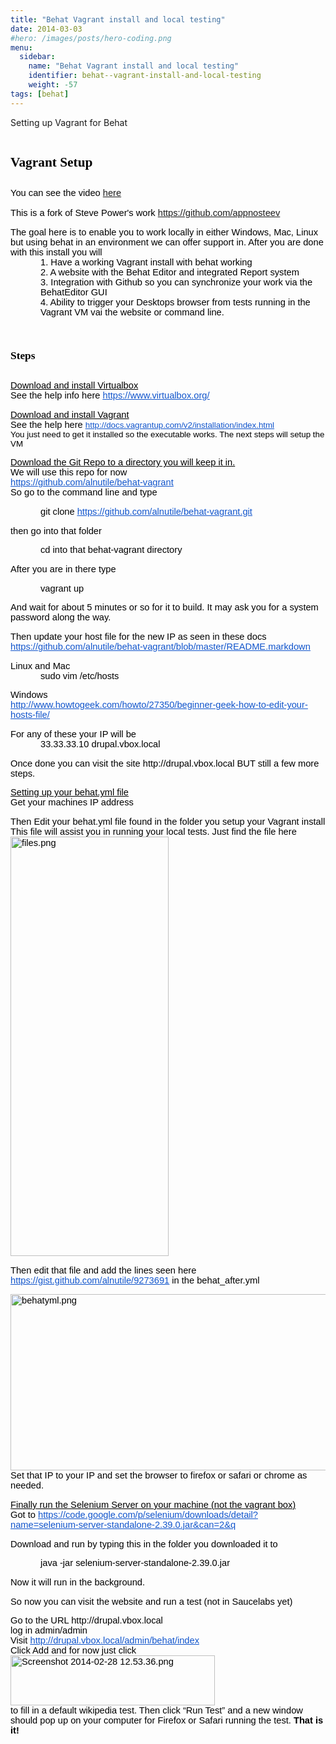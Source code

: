 ```yaml
---
title: "Behat Vagrant install and local testing"
date: 2014-03-03
#hero: /images/posts/hero-coding.png
menu:
  sidebar:
    name: "Behat Vagrant install and local testing"
    identifier: behat--vagrant-install-and-local-testing
    weight: -57
tags: [behat]
---
```


<div id="header">Setting up Vagrant for Behat</div>

<div id="contents">
<style type="text/css">ol.lst-kix_xa82982e1krb-7.start{counter-reset:lst-ctn-kix_xa82982e1krb-7 0}.lst-kix_xa82982e1krb-4>li{counter-increment:lst-ctn-kix_xa82982e1krb-4}ol.lst-kix_xa82982e1krb-5.start{counter-reset:lst-ctn-kix_xa82982e1krb-5 0}.lst-kix_xa82982e1krb-1>li:before{content:"" counter(lst-ctn-kix_xa82982e1krb-1,lower-latin) ". "}.lst-kix_xa82982e1krb-0>li{counter-increment:lst-ctn-kix_xa82982e1krb-0}.lst-kix_xa82982e1krb-3>li:before{content:"" counter(lst-ctn-kix_xa82982e1krb-3,decimal) ". "}.lst-kix_xa82982e1krb-3>li{counter-increment:lst-ctn-kix_xa82982e1krb-3}ol.lst-kix_xa82982e1krb-8{list-style-type:none}ol.lst-kix_xa82982e1krb-0.start{counter-reset:lst-ctn-kix_xa82982e1krb-0 0}.lst-kix_xa82982e1krb-6>li:before{content:"" counter(lst-ctn-kix_xa82982e1krb-6,decimal) ". "}.lst-kix_xa82982e1krb-4>li:before{content:"" counter(lst-ctn-kix_xa82982e1krb-4,lower-latin) ". "}.lst-kix_xa82982e1krb-1>li{counter-increment:lst-ctn-kix_xa82982e1krb-1}.lst-kix_xa82982e1krb-0>li:before{content:"" counter(lst-ctn-kix_xa82982e1krb-0,decimal) ". "}.lst-kix_xa82982e1krb-7>li:before{content:"" counter(lst-ctn-kix_xa82982e1krb-7,lower-latin) ". "}ol.lst-kix_xa82982e1krb-3.start{counter-reset:lst-ctn-kix_xa82982e1krb-3 0}ol.lst-kix_xa82982e1krb-6.start{counter-reset:lst-ctn-kix_xa82982e1krb-6 0}ol.lst-kix_xa82982e1krb-1{list-style-type:none}ol.lst-kix_xa82982e1krb-0{list-style-type:none}.lst-kix_xa82982e1krb-7>li{counter-increment:lst-ctn-kix_xa82982e1krb-7}ol.lst-kix_xa82982e1krb-3{list-style-type:none}ol.lst-kix_xa82982e1krb-2{list-style-type:none}ol.lst-kix_xa82982e1krb-5{list-style-type:none}ol.lst-kix_xa82982e1krb-2.start{counter-reset:lst-ctn-kix_xa82982e1krb-2 0}ol.lst-kix_xa82982e1krb-4{list-style-type:none}ol.lst-kix_xa82982e1krb-4.start{counter-reset:lst-ctn-kix_xa82982e1krb-4 0}ol.lst-kix_xa82982e1krb-7{list-style-type:none}ol.lst-kix_xa82982e1krb-6{list-style-type:none}.lst-kix_xa82982e1krb-6>li{counter-increment:lst-ctn-kix_xa82982e1krb-6}.lst-kix_xa82982e1krb-8>li{counter-increment:lst-ctn-kix_xa82982e1krb-8}.lst-kix_xa82982e1krb-5>li{counter-increment:lst-ctn-kix_xa82982e1krb-5}ol.lst-kix_xa82982e1krb-8.start{counter-reset:lst-ctn-kix_xa82982e1krb-8 0}.lst-kix_xa82982e1krb-5>li:before{content:"" counter(lst-ctn-kix_xa82982e1krb-5,lower-roman) ". "}ol.lst-kix_xa82982e1krb-1.start{counter-reset:lst-ctn-kix_xa82982e1krb-1 0}.lst-kix_xa82982e1krb-8>li:before{content:"" counter(lst-ctn-kix_xa82982e1krb-8,lower-roman) ". "}.lst-kix_xa82982e1krb-2>li{counter-increment:lst-ctn-kix_xa82982e1krb-2}.lst-kix_xa82982e1krb-2>li:before{content:"" counter(lst-ctn-kix_xa82982e1krb-2,lower-roman) ". "}ol{margin:0;padding:0}.c0{widows:2;orphans:2;height:11pt;direction:ltr}.c3{widows:2;orphans:2;direction:ltr;margin-left:36pt}.c10{max-width:468pt;background-color:#ffffff;padding:72pt 72pt 72pt 72pt}.c4{widows:2;orphans:2;direction:ltr}.c2{color:#1155cc;text-decoration:underline}.c11{padding-top:10pt;page-break-after:avoid}.c12{margin:0;padding:0}.c6{color:inherit;text-decoration:inherit}.c1{font-weight:bold}.c9{text-decoration:underline}.c13{color:#ff2500}.c8{font-size:10pt}.c5{margin-left:36pt}.c7{padding-left:0pt}.title{widows:2;padding-top:0pt;line-height:1.15;orphans:2;text-align:left;color:#000000;font-size:21pt;font-family:"Trebuchet MS";padding-bottom:0pt;page-break-after:avoid}.subtitle{widows:2;padding-top:0pt;line-height:1.15;orphans:2;text-align:left;color:#666666;font-style:italic;font-size:13pt;font-family:"Trebuchet MS";padding-bottom:10pt;page-break-after:avoid}li{color:#000000;font-size:11pt;font-family:"Arial"}p{color:#000000;font-size:11pt;margin:0;font-family:"Arial"}h1{widows:2;padding-top:10pt;line-height:1.15;orphans:2;text-align:left;color:#000000;font-size:16pt;font-family:"Trebuchet MS";padding-bottom:0pt;page-break-after:avoid}h2{widows:2;padding-top:10pt;line-height:1.15;orphans:2;text-align:left;color:#000000;font-size:13pt;font-family:"Trebuchet MS";font-weight:bold;padding-bottom:0pt;page-break-after:avoid}h3{widows:2;padding-top:8pt;line-height:1.15;orphans:2;text-align:left;color:#666666;font-size:12pt;font-family:"Trebuchet MS";font-weight:bold;padding-bottom:0pt;page-break-after:avoid}h4{widows:2;padding-top:8pt;line-height:1.15;orphans:2;text-align:left;color:#666666;font-size:11pt;text-decoration:underline;font-family:"Trebuchet MS";padding-bottom:0pt;page-break-after:avoid}h5{widows:2;padding-top:8pt;line-height:1.15;orphans:2;text-align:left;color:#666666;font-size:11pt;font-family:"Trebuchet MS";padding-bottom:0pt;page-break-after:avoid}h6{widows:2;padding-top:8pt;line-height:1.15;orphans:2;text-align:left;color:#666666;font-style:italic;font-size:11pt;font-family:"Trebuchet MS";padding-bottom:0pt;page-break-after:avoid}
</style>
<h1 class="c4 c11"><a name="h.uontp0akbwxs"></a><span>Vagrant Setup </span></h1>

<p class="c0">&nbsp;</p>

<p class="c4"><span>You can see the video <a href="https://www.youtube.com/watch?v=PFRnudS_AVI&amp;feature=youtu.be" target="_blank">here</a></span></p>

<p class="c4">&nbsp;</p>

<p class="c4">This is a fork of Steve Power&#39;s work&nbsp;<a href="https://github.com/appnosteev" target="_blank">https://github.com/appnosteev</a></p>

<p class="c0">&nbsp;</p>

<p class="c4"><span>The goal here is to enable you to work locally in either Windows, Mac, Linux but using behat in an environment we can offer support in. After you are done with this install you will </span></p>

<ol class="c12 lst-kix_xa82982e1krb-0 start" start="1">
	<li class="c3 c7"><span>Have a working Vagrant install with behat working</span></li>
	<li class="c3 c7"><span>A website with the Behat Editor and integrated Report system</span></li>
	<li class="c3 c7"><span>Integration with Github so you can synchronize your work via the BehatEditor GUI</span></li>
	<li class="c3 c7"><span>Ability to trigger your Desktops browser from tests running in the Vagrant VM vai the website or command line.</span></li>
</ol>

<p class="c0">&nbsp;</p>

<h2 class="c4 c11"><a name="h.rfr7f5323aob"></a><span>Steps</span></h2>

<p class="c0">&nbsp;</p>

<p class="c4"><span class="c9">Download and install Virtualbox</span></p>

<p class="c4"><span>See the help info here </span><span class="c2"><a class="c6" href="https://www.virtualbox.org/">https://www.virtualbox.org/</a></span></p>

<p class="c0">&nbsp;</p>

<p class="c4"><span class="c9">Download and install Vagrant</span></p>

<p class="c4"><span>See the help here </span><span class="c2 c8"><a class="c6" href="http://docs.vagrantup.com/v2/installation/index.html">http://docs.vagrantup.com/v2/installation/index.html</a></span></p>

<p class="c4"><span class="c8">You just need to get it installed so the executable works. The next steps will setup the VM</span></p>

<p class="c0">&nbsp;</p>

<p class="c4"><span class="c9">Download the Git Repo to a directory you will keep it in.</span></p>

<p class="c4"><span>We will use this repo for now</span></p>

<p class="c4"><span class="c2"><a class="c6" href="https://github.com/alnutile/behat-vagrant">https://github.com/alnutile/behat-vagrant</a></span></p>

<p class="c4"><span>So go to the command line and type </span></p>

<p class="c0">&nbsp;</p>

<p class="c3"><span>git clone </span><span class="c2"><a class="c6" href="https://github.com/alnutile/behat-vagrant.git">https://github.com/alnutile/behat-vagrant.git</a></span></p>

<p class="c0">&nbsp;</p>

<p class="c4"><span>then go into that folder</span></p>

<p class="c0">&nbsp;</p>

<p class="c3"><span>cd into that behat-vagrant directory</span></p>

<p class="c0">&nbsp;</p>

<p class="c4"><span>After you are in there type</span></p>

<p class="c0">&nbsp;</p>

<p class="c3"><span>vagrant up</span></p>

<p class="c0">&nbsp;</p>

<p class="c4"><span>And wait for about 5 minutes or so for it to build. It may ask you for a system password along the way.</span></p>

<p class="c0">&nbsp;</p>

<p class="c4"><span>Then update your host file for the new IP as seen in these docs</span></p>

<p class="c4"><span class="c2"><a class="c6" href="https://github.com/alnutile/behat-vagrant/blob/master/README.markdown">https://github.com/alnutile/behat-vagrant/blob/master/README.markdown</a></span></p>

<p class="c0">&nbsp;</p>

<p class="c4"><span>Linux and Mac</span></p>

<p class="c3"><span>sudo vim /etc/hosts</span></p>

<p class="c0 c5">&nbsp;</p>

<p class="c4"><span>Windows</span></p>

<p class="c4"><span class="c2"><a class="c6" href="http://www.howtogeek.com/howto/27350/beginner-geek-how-to-edit-your-hosts-file/">http://www.howtogeek.com/howto/27350/beginner-geek-how-to-edit-your-hosts-file/</a></span></p>

<p class="c0">&nbsp;</p>

<p class="c4"><span>For any of these your IP will be </span></p>

<p class="c3"><span>33.33.33.10 drupal.vbox.local </span></p>

<p class="c0">&nbsp;</p>

<p class="c4"><span>Once done you can visit the site http://drupal.vbox.local BUT still a few more steps.</span></p>

<p class="c0">&nbsp;</p>

<p class="c4"><span class="c9">Setting up your behat.yml file</span></p>

<p class="c4"><span>Get your machines IP address</span></p>

<p class="c0">&nbsp;</p>

<p class="c4"><span>Then Edit your behat.yml file found in the folder you setup your Vagrant install</span></p>

<p class="c4"><span>This file will assist you in running your local tests. Just find the file here </span></p>

<p class="c4"><img alt="files.png" height="671" src="https://docs.google.com/document/d/1AsLmknwkSv5nheziaf6xlSPDxTHy1WbCWKvVw2IP5WU/pubimage?id=1AsLmknwkSv5nheziaf6xlSPDxTHy1WbCWKvVw2IP5WU&amp;image_id=150JDHws1xI58bXJWPOw3-VkNgJhKCRTsjjsu6g" width="253" /></p>

<p class="c0">&nbsp;</p>

<p class="c4"><span>Then edit that file and add the lines seen here </span><span class="c2"><a class="c6" href="https://gist.github.com/alnutile/9273691">https://gist.github.com/alnutile/9273691</a></span><span> in the behat_after.yml</span></p>

<p class="c0">&nbsp;</p>

<p class="c4"><img alt="behatyml.png" src="https://docs.google.com/document/d/1AsLmknwkSv5nheziaf6xlSPDxTHy1WbCWKvVw2IP5WU/pubimage?id=1AsLmknwkSv5nheziaf6xlSPDxTHy1WbCWKvVw2IP5WU&amp;image_id=13Pm1_dRpDjDXOm9Sz-l2ReRoML5UA_q6jdNvHA" style="width: 624px; height: 282px;" /></p>

<p class="c4"><span>Set that IP to your IP and set the browser to firefox or safari or chrome as needed.</span></p>

<p class="c0">&nbsp;</p>

<p class="c4"><span class="c9">Finally run the Selenium Server on your machine (not the vagrant box)</span></p>

<p class="c4"><span>Got to </span><span class="c2"><a class="c6" href="https://code.google.com/p/selenium/downloads/detail?name=selenium-server-standalone-2.39.0.jar&amp;can=2&amp;q">https://code.google.com/p/selenium/downloads/detail?name=selenium-server-standalone-2.39.0.jar&amp;can=2&amp;q</a></span></p>

<p class="c0">&nbsp;</p>

<p class="c4"><span>Download and run by typing this in the folder you downloaded it to</span></p>

<p class="c0">&nbsp;</p>

<p class="c3"><span>java -jar selenium-server-standalone-2.39.0.jar</span></p>

<p class="c0">&nbsp;</p>

<p class="c4"><span>Now it will run in the background.</span></p>

<p class="c0">&nbsp;</p>

<p class="c4"><span>So now you can visit the website and run a test (not in Saucelabs yet)</span></p>

<p class="c0">&nbsp;</p>

<p class="c4"><span>Go to the URL http://drupal.vbox.local </span></p>

<p class="c4"><span>log in admin/admin</span></p>

<p class="c4"><span>Visit </span><span class="c2"><a class="c6" href="http://drupal.vbox.local/admin/behat/index">http://drupal.vbox.local/admin/behat/index</a></span></p>

<p class="c4"><span>Click Add and for now just click </span></p>

<p class="c4"><img alt="Screenshot 2014-02-28 12.53.36.png" src="https://docs.google.com/document/d/1AsLmknwkSv5nheziaf6xlSPDxTHy1WbCWKvVw2IP5WU/pubimage?id=1AsLmknwkSv5nheziaf6xlSPDxTHy1WbCWKvVw2IP5WU&amp;image_id=1k_XWw4ve8KwIqJJ8zBsRnz-kR5hZzB6X1GD8gA" style="width: 327px; height: 80px;" /></p>

<p class="c4"><span>to fill in a default wikipedia test. Then click &ldquo;Run Test&rdquo; and a new window should pop up on your computer for Firefox or Safari running the test. </span><span class="c1">That is it!</span></p>
</div>
